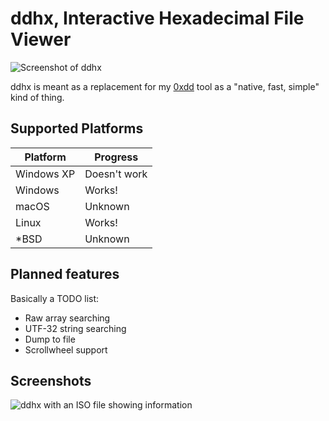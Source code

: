 # ddhx, Interactive Hexadecimal File Viewer

![Screenshot of ddhx](https://dd86k.github.io/imgs/ddhx3.png)

ddhx is meant as a replacement for my [0xdd](https://github.com/dd86k/0xdd) tool as a "native, fast, simple" kind of thing.

## Supported Platforms

| Platform | Progress |
|---|---|
| Windows XP | Doesn't work |
| Windows | Works! |
| macOS | Unknown |
| Linux | Works! |
| *BSD | Unknown |

## Planned features
Basically a TODO list:

- Raw array searching
- UTF-32 string searching
- Dump to file
- Scrollwheel support

## Screenshots

![ddhx with an ISO file showing information](https://dd86k.github.io/imgs/ddhx3-2.png)
